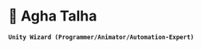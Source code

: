# 💎 Agha Talha
**`Unity Wizard (Programmer/Animator/Automation-Expert)`**
<!--
**Talha00Abbas/Talha00Abbas** is a ✨ _special_ ✨ repository because its `README.md` (this file) appears on your GitHub profile.

Here are some ideas to get you started:
-->



